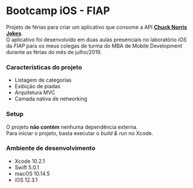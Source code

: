 # Bootcamp iOS - FIAP
Projeto de férias para criar um aplicativo que consome a API **[Chuck Norris Jokes](https://api.chucknorris.io/)**.<br />
O aplicativo foi desenvolvido em duas aulas presenciais no laboratório *iOS* da *FIAP* para os meus colegas de turma do MBA de Mobile Development durante as férias do mês de julho/2019.

### Características do projeto
* Listagem de categorias
* Exibição de piadas
* Arquitetura MVC
* Camada nativa de networking

### Setup
O projeto **não contém** nenhuma dependência externa.<br />
Para iniciar o projeto, basta executar o *build & run* no Xcode.

### Ambiente de desenvolvimento
- Xcode 10.2.1
- Swift 5.0.1
- macOS 10.14.5
- iOS 12.3.1
